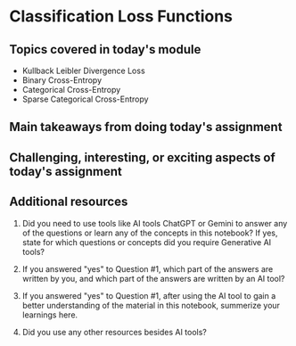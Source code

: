 # Classification Loss Functions

## Topics covered in today's module
* Kullback Leibler Divergence Loss
* Binary Cross-Entropy
* Categorical Cross-Entropy
* Sparse Categorical Cross-Entropy

## Main takeaways from doing today's assignment
<To be filled>

## Challenging, interesting, or exciting aspects of today's assignment
<To be filled>

## Additional resources
1. Did you need to use tools like AI tools ChatGPT or Gemini to answer any of the questions or learn any of the concepts in this notebook? If  yes, state for which questions or concepts did you require Generative AI tools? 
<To be filled>

2. If you answered "yes" to Question #1, which part of the answers are written by you, and which part of the answers are written by an AI tool? 
<To be filled>

3. If you answered "yes" to Question #1, after using the AI tool to gain a better understanding of the material in this notebook, summerize your learnings here.
<To be filled>

4. Did you use any other resources besides AI tools?
<To be filled>
